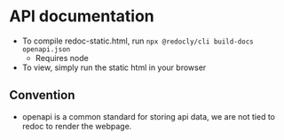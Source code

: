 # API documentation
- To compile redoc-static.html, run `npx @redocly/cli build-docs openapi.json`
  - Requires node
- To view, simply run the static html in your browser

## Convention
- openapi is a common standard for storing api data, we are not tied to redoc to render the webpage.

